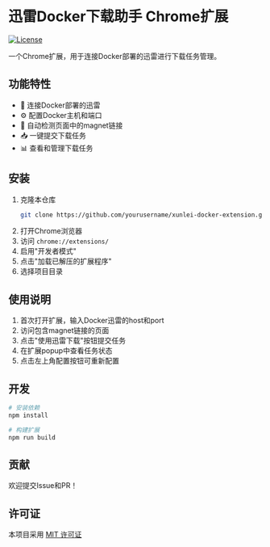 # 迅雷Docker下载助手 Chrome扩展

[![License](https://img.shields.io/badge/license-MIT-blue.svg)](LICENSE)

一个Chrome扩展，用于连接Docker部署的迅雷进行下载任务管理。

## 功能特性

- 🐳 连接Docker部署的迅雷
- ⚙️ 配置Docker主机和端口
- 🔗 自动检测页面中的magnet链接
- 📥 一键提交下载任务
- 📊 查看和管理下载任务

## 安装

1. 克隆本仓库
   ```bash
   git clone https://github.com/yourusername/xunlei-docker-extension.git
   ```
2. 打开Chrome浏览器
3. 访问 `chrome://extensions/`
4. 启用"开发者模式"
5. 点击"加载已解压的扩展程序"
6. 选择项目目录

## 使用说明

1. 首次打开扩展，输入Docker迅雷的host和port
2. 访问包含magnet链接的页面
3. 点击"使用迅雷下载"按钮提交任务
4. 在扩展popup中查看任务状态
5. 点击左上角配置按钮可重新配置

## 开发

```bash
# 安装依赖
npm install

# 构建扩展
npm run build
```

## 贡献

欢迎提交Issue和PR！

## 许可证

本项目采用 [MIT 许可证](LICENSE)